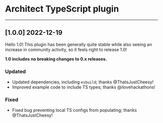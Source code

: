 # Architect TypeScript plugin

---

## [1.0.0] 2022-12-19

Hello 1.0! This plugin has been generally quite stable while also seeing an increase in community activity, so it feels right to release 1.0!

**1.0 includes no breaking changes to 0.x releases.**


### Updated

- Updated dependencies, including `esbuild`; thanks @ThatsJustCheesy!
- Improved example code to include TS types; thanks @ilovehackathons!


### Fixed

- Fixed bug preventing local TS configs from populating; thanks @ThatsJustCheesy!
